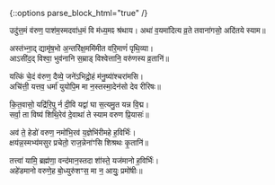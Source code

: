 {::options parse_block_html="true" /}
<div class="count-mantras">
उदु॑त्त॒मं व॑रुण॒ पाश॑म॒स्मदवा॑ध॒मं वि म॑ध्य॒मꣴ श्र॑थाय।  
अथा॑ व॒यमा॑दित्य व्र॒ते तवाना॑गसो॒ अदि॑तये स्याम॥

अस्त॑भ्ना॒द् द्यामृ॑ष॒भो अ॒न्तरि॑क्ष॒ममि॑मीत वरि॒माणं॑ पृथि॒व्या।  
आऽसी॑द॒द् विश्वा॒ भुव॑नानि स॒म्राड् विश्वेत्तानि॒ वरु॑णस्य व्र॒तानि॑॥

यत्किं चे॒दं व॑रुण॒ दैव्ये॒ जने॑ऽभिद्रो॒हं म॑नु॒ष्या॑॑श्चरा॑मसि।  
अचि॑त्ती॒ यत्तव॒ धर्मा॑ युयोपि॒म मा न॒स्तस्मा॒देन॑सो देव रीरिषः॥

कि॒त॒वासो॒ यद्रि॑रि॒पु र्न दी॒वि यद्वा॑ घा स॒त्यमु॒त यन्न वि॒द्म।  
सर्वा॒ ता विष्य॑ शिथि॒रेव॑ दे॒वाथा॑ ते स्याम वरुण प्रि॒यासः॑॥

अव॑ ते॒ हेडो॑ वरुण॒ नमो॑भि॒रव॑ य॒ज्ञेभि॑रीमहे ह॒विर्भिः॑।  
क्षय॑न्न॒स्मभ्य॑मसुर प्रचेतो॒ राज॒न्नेना॑ꣳसि शिश्रथः कृ॒तानि॑॥

तत्त्वा॑ यामि॒ ब्रह्म॑णा॒ वन्द॑मान॒स्तदा शा॑॑स्ते॒ यज॑मानो ह॒विर्भिः॑।  
अहे॑डमानो वरुणे॒ह बो॒ध्युरु॑शꣳस॒ मा न॒ आयुः॒ प्रमो॑षीः॥
</div>
